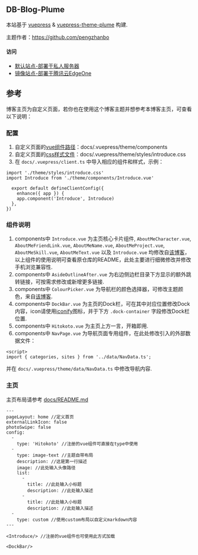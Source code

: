 ## DB-Blog-Plume

本站基于 [vuepress](https://vuepress.vuejs.org/) & [vuepress-theme-plume](https://github.com/pengzhanbo/vuepress-theme-plume) 构建.

主题作者：https://github.com/pengzhanbo


#### 访问
- [默认站点-部署于私人服务器](https://davidblackcn.cc)
- [镜像站点-部署于腾讯云EdgeOne](https://mirror.davidblackcn.cc)

## 参考

博客主页为自定义页面，若你也在使用这个博客主题并想参考本博客主页，可查看以下说明：

### 配置

1. 自定义页面的[vue组件路径](https://github.com/DavidBlackCN/DB-Blog-Plume/tree/main/docs/.vuepress/theme/components)：docs/.vuepress/theme/components
2. 自定义页面的[css样式文件](https://github.com/DavidBlackCN/DB-Blog-Plume/tree/main/docs/.vuepress/theme/styles)：docs/.vuepress/theme/styles/introduce.css
3. 在 `docs/.vuepress/client.ts` 中导入相应的组件和样式，示例：
```
import './theme/styles/introduce.css'
import Introduce from './theme/components/Introduce.vue'

  export default defineClientConfig({
    enhance({ app }) {
    app.component('Introduce', Introduce) 
  },
})
```

### 组件说明

1. components中 `Introduce.vue` 为主页核心卡片组件, `AboutMeCharacter.vue`, `AboutMeFriendLink.vue`, `AboutMeName.vue`, `AboutMeProject.vue`, `AboutMeSkill.vue`, `AboutMeText.vue` 以及 `Introduce.vue` 均修改自[该博客](https://github.com/zhenghaoyang24/hoey-blog-plume)，以上组件的使用说明可查看原仓库的README，此处主要进行细微修改并修改手机浏览兼容性.
2. components中 `AsideOutlineAfter.vue` 为右边侧边栏目录下方显示的额外跳转链接，可按需求修改或新增更多链接.
3. components中 `ColourPicker.vue` 为导航栏的颜色选择器，可修改主题颜色，来自[该博客](https://github.com/physnya/blog).
4. components中 `DockBar.vue` 为主页的Dock栏，可在其中对应位置修改Dock内容，icon请使用[iconify](https://icon-sets.iconify.design/)图标，并于下方 `.dock-container` 字段修改Dock栏位置.
5. components中 `Hitokoto.vue` 为主页上方一言，开箱即用.
6. components中 `NavPage.vue` 为导航页面专用组件，在此处修改引入的外部数据文件：
```
<script>
import { categories, sites } from '../data/NavData.ts';
```
并在 `docs/.vuepress/theme/data/NavData.ts` 中修改导航内容.

### 主页

主页布局请参考 [docs/README.md](https://github.com/DavidBlackCN/DB-Blog-Plume/blob/main/docs/README.md)
```
---
pageLayout: home //定义首页
externalLinkIcon: false
photoSwipe: false
config:
  -
    type: 'Hitokoto' //注册的vue组件可直接在type中使用
  -
    type: image-text //主题自带布局
    description: //这是第一行描述
    image: //此处输入头像路径
    list:
      -
        title: //此处输入小标题
        description: //此处输入描述 
      -
        title: //此处输入小标题
        description: //此处输入描述 
  -
    type: custom //使用custom布局以自定义markdown内容
---

<Introduce/> //注册的vue组件也可使用此方式加载

<DockBar/>
```
